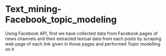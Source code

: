 # Text_mining-Facebook_topic_modeling

Using Facebook API, first we have collected data from Facebook pages of news channels and then extracted textual data from each posts
by scraping web page of each link given in those pages and performed Topic modelling on it

